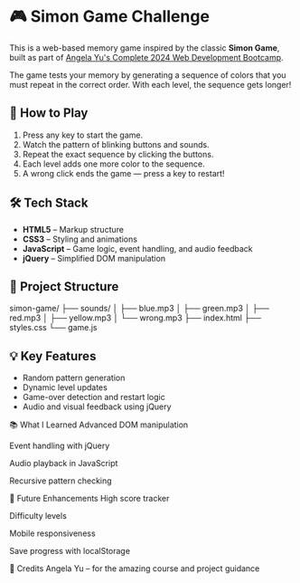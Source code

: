 # 🎮 Simon Game Challenge

This is a web-based memory game inspired by the classic **Simon Game**, built as part of [Angela Yu's Complete 2024 Web Development Bootcamp](https://www.udemy.com/course/the-complete-web-development-bootcamp/).

The game tests your memory by generating a sequence of colors that you must repeat in the correct order. With each level, the sequence gets longer!

## 🧠 How to Play

1. Press any key to start the game.
2. Watch the pattern of blinking buttons and sounds.
3. Repeat the exact sequence by clicking the buttons.
4. Each level adds one more color to the sequence.
5. A wrong click ends the game — press a key to restart!

## 🛠 Tech Stack

- **HTML5** – Markup structure  
- **CSS3** – Styling and animations  
- **JavaScript** – Game logic, event handling, and audio feedback  
- **jQuery** – Simplified DOM manipulation

## 📁 Project Structure

simon-game/
├── sounds/
│ ├── blue.mp3
│ ├── green.mp3
│ ├── red.mp3
│ ├── yellow.mp3
│ └── wrong.mp3
├── index.html
├── styles.css
└── game.js

## 💡 Key Features

- Random pattern generation
- Dynamic level updates
- Game-over detection and restart logic
- Audio and visual feedback using jQuery

📚 What I Learned
Advanced DOM manipulation

Event handling with jQuery

Audio playback in JavaScript

Recursive pattern checking

🎯 Future Enhancements
High score tracker

Difficulty levels

Mobile responsiveness

Save progress with localStorage

🙏 Credits
Angela Yu – for the amazing course and project guidance
